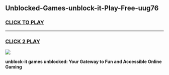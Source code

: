 
## Unblocked-Games-unblock-it-Play-Free-uug76
<h3>
<a href="https://premium76.site?title=unblock-it&ref=20M">CLICK TO PLAY</a></h3>
<hr>

<h3>
<a href="https://premium76.site?title=unblock-it&ref=20M">CLICK 2 PLAY</a>
  
</h3>

<a href="https://premium76.site?title=unblock-it&ref=19M"><img src="https://clearcache.store/games.png"></a>


**unblock-it games unblocked: Your Gateway to Fun and Accessible Online Gaming**
